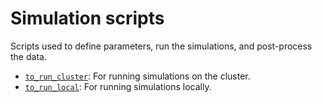# Simulation scripts

Scripts used to define parameters, run the simulations, and post-process the data.

- [`to_run_cluster`](to_run_cluster): For running simulations on the cluster.
- [`to_run_local`](to_run_local): For running simulations locally.

